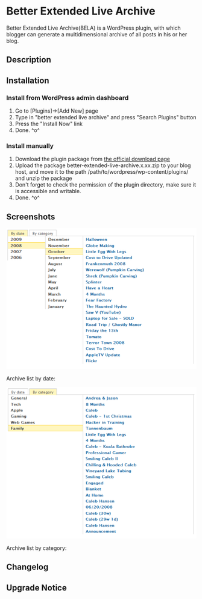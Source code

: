 # Better Extended Live Archive

Better Extended Live Archive(BELA) is a WordPress plugin, with which blogger can generate a multidimensional archive of all posts in his or her blog. 

## Description

## Installation

### Install from WordPress admin dashboard
 1. Go to [Plugins]->[Add New] page
 2. Type in "better extended live archive" and press "Search Plugins" button
 3. Press the "Install Now" link
 4. Done. ^o^

### Install manually
 1. Download the plugin package from [the official download page](http://wordpress.org/plugins/better-extended-live-archive/)
 2. Upload the package better-extended-live-archive.x.xx.zip to your blog host, and move it to the path /path/to/wordpress/wp-content/plugins/ and unzip the package
 3. Don't forget to check the permission of the plugin directory, make sure it is accessible and writable.
 4. Done. ^o^

## Screenshots

![Chronological Index](/screenshot-1.png)

Archive list by date:

![Category Index](/screenshot-2.png)

Archive list by category:

## Changelog

## Upgrade Notice    

